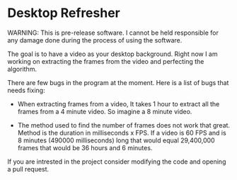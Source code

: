 # Desktop Refresher

WARNING: This is pre-release software. I cannot be held responsible for any damage done during the process of using the software.

The goal is to have a video as your desktop background. Right now I am working on extracting the frames from the video and perfecting the algorithm.

There are few bugs in the program at the moment. Here is a list of bugs that needs fixing:

 * When extracting frames from a video, It takes 1 hour to extract all the frames from a 4 minute video. So imagine a 8 minute video.

 * The method used to find the number of frames does not work that great. Method is the duration in milliseconds x FPS. If a video is 60 FPS and is 8 minutes (490000 milliseconds) long that would equal 29,400,000 frames that would be 36 hours and 6 minutes. 

If you are intrested in the project consider modifying the code and opening a pull request.
